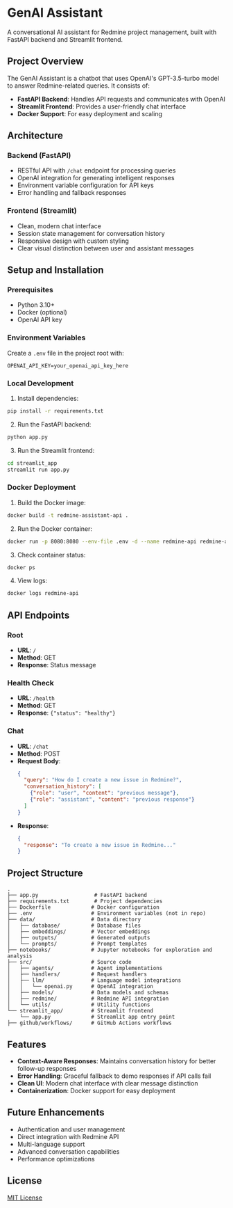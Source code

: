 # GenAI Assistant

A conversational AI assistant for Redmine project management, built with FastAPI backend and Streamlit frontend.

## Project Overview

The GenAI Assistant is a chatbot that uses OpenAI's GPT-3.5-turbo model to answer Redmine-related queries. It consists of:

- **FastAPI Backend**: Handles API requests and communicates with OpenAI
- **Streamlit Frontend**: Provides a user-friendly chat interface
- **Docker Support**: For easy deployment and scaling

## Architecture

### Backend (FastAPI)

- RESTful API with `/chat` endpoint for processing queries
- OpenAI integration for generating intelligent responses
- Environment variable configuration for API keys
- Error handling and fallback responses

### Frontend (Streamlit)

- Clean, modern chat interface
- Session state management for conversation history
- Responsive design with custom styling
- Clear visual distinction between user and assistant messages

## Setup and Installation

### Prerequisites

- Python 3.10+
- Docker (optional)
- OpenAI API key

### Environment Variables

Create a `.env` file in the project root with:

```
OPENAI_API_KEY=your_openai_api_key_here
```

### Local Development

1. Install dependencies:

```bash
pip install -r requirements.txt
```

2. Run the FastAPI backend:

```bash
python app.py
```

3. Run the Streamlit frontend:

```bash
cd streamlit_app
streamlit run app.py
```

### Docker Deployment

1. Build the Docker image:

```bash
docker build -t redmine-assistant-api .
```

2. Run the Docker container:

```bash
docker run -p 8080:8080 --env-file .env -d --name redmine-api redmine-assistant-api
```

3. Check container status:

```bash
docker ps
```

4. View logs:

```bash
docker logs redmine-api
```

## API Endpoints

### Root
- **URL**: `/`
- **Method**: GET
- **Response**: Status message

### Health Check
- **URL**: `/health`
- **Method**: GET
- **Response**: `{"status": "healthy"}`

### Chat
- **URL**: `/chat`
- **Method**: POST
- **Request Body**:
  ```json
  {
    "query": "How do I create a new issue in Redmine?",
    "conversation_history": [
      {"role": "user", "content": "previous message"},
      {"role": "assistant", "content": "previous response"}
    ]
  }
  ```
- **Response**:
  ```json
  {
    "response": "To create a new issue in Redmine..."
  }
  ```

## Project Structure

```
.
├── app.py                  # FastAPI backend
├── requirements.txt        # Project dependencies
├── Dockerfile             # Docker configuration
├── .env                   # Environment variables (not in repo)
├── data/                  # Data directory
│   ├── database/          # Database files
│   ├── embeddings/        # Vector embeddings
│   ├── outputs/           # Generated outputs
│   └── prompts/           # Prompt templates
├── notebooks/             # Jupyter notebooks for exploration and analysis
├── src/                   # Source code
│   ├── agents/            # Agent implementations
│   ├── handlers/          # Request handlers
│   ├── llm/               # Language model integrations
│   │   └── openai.py      # OpenAI integration
│   ├── models/            # Data models and schemas
│   ├── redmine/           # Redmine API integration
│   └── utils/             # Utility functions
└── streamlit_app/         # Streamlit frontend
    └── app.py             # Streamlit app entry point
├── github/workflows/      # GitHub Actions workflows
```

## Features

- **Context-Aware Responses**: Maintains conversation history for better follow-up responses
- **Error Handling**: Graceful fallback to demo responses if API calls fail
- **Clean UI**: Modern chat interface with clear message distinction
- **Containerization**: Docker support for easy deployment

## Future Enhancements

- Authentication and user management
- Direct integration with Redmine API
- Multi-language support
- Advanced conversation capabilities
- Performance optimizations

## License

[MIT License](LICENSE)